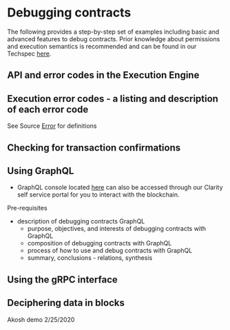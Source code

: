 Debugging contracts
===================

The following provides a step-by-step set of examples including basic and advanced features to debug contracts. Prior knowledge about permissions and execution semantics is recommended and can be found in our Techspec [here](https://github.com/CasperLabs/techspec/blob/master/implementation/accounts.rst).

API and error codes in the Execution Engine
-------------------------------------------
## Execution error codes - a listing and description of each error code

See Source [Error](https://docs.rs/casperlabs-contract-ffi/0.22.0/src/casperlabs_contract_ffi/contract_api/error.rs.html#56-138) for definitions


Checking for transaction confirmations
--------------------------------------


Using GraphQL
-------------

- GraphQL console located [here](http://devnet-graphql.casperlabs.io:40403/graphql) can also be accessed through our Clarity self service portal for you to interact with the blockchain.

 Pre-requisites

  - description of debugging contracts GraphQL
    - purpose, objectives, and interests of debugging contracts with GraphQL
    - composition of debugging contracts with GraphQL
    - process of how to use and debug contracts with GraphQL
    - summary, conclusions - relations, synthesis


Using the gRPC interface
------------------------


Deciphering data in blocks
--------------------------

Akosh demo 2/25/2020